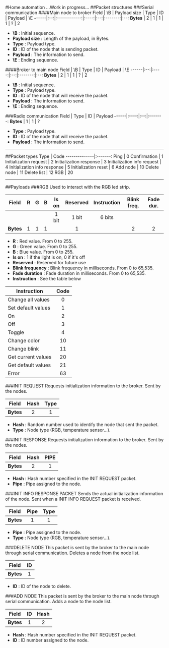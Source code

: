 #Home automation
...Work in progress...
##Packet structures
###Serial communication
####Main node to broker
Field | \B | Payload size | Type | ID | Payload | \E
------|:--:|:------------:|:----:|:--:|:-------:|:--:
**Bytes** | 2 | 1 | 1 | 1 | ? | 2

 + **\B** : Initial sequence.
 + **Payload size** : Length of the payload, in Bytes.
 + **Type** : Payload type.
 + **ID** : ID of the node that is sending packet.
 + **Payload** : The information to send.
 + **\E** : Ending sequence.

####Broker to main node
Field | \B | Type | ID | Payload | \E
------|:--:|:----:|:--:|:-------:|:--:
**Bytes** | 2 | 1 | 1 | ? | 2

 + **\B** : Initial sequence.
 + **Type** : Payload type.
 + **ID** : ID of the node that will receive the packet.
 + **Payload** : The information to send.
 + **\E** : Ending sequence.

###Radio communication
Field | Type | ID | Payload
------|:----:|:--:|:-------:
**Bytes** | 1 | 1 | ? 

 + **Type** : Payload type.
 + **ID** : ID of the node that will receive the packet.
 + **Payload** : The information to send.

---

##Packet types
Type          |   Code
--------------|:-------:
Ping          |  0
Confirmation  |  1
Initialization request    |  2
Initialization response    |  3
Initialization info request    |  4
Initialization info response    |  5
Initialization reset    |  6
Add node | 10
Delete node | 11
Delete list | 12
RGB          |  20


---

##Payloads
###RGB
Used to interact with the RGB led strip.

Field     | R | G | B | Is on | Reserved | Instruction | Blink freq. | Fade dur.
----------|:-:|:-:|:-:|:-----:|:--------:|:-----------:|:-----------:|:--------:
          |   |   |   | 1 bit |  1 bit   |   6 bits    |             | 
**Bytes** | 1 | 1 | 1 |       |     1    |             |      2      |     2

 + **R** : Red value. From 0 to 255.
 + **G** : Green value. From 0 to 255.
 + **B** : Blue value. From 0 to 255.
 + **Is on** : 1 if the light is on, 0 if it's off
 + **Reserved** : Reserved for future use
 + **Blink frequency** : Blink frequency in milliseconds. From 0 to 65,535.
 + **Fade duration** : Fade duration in milliseconds. From 0 to 65,535.
 + **Instruction** : See the table below

Instruction        | Code
-------------------|:------:
Change all values  | 0
Set default values | 1
On                 | 2
Off                | 3
Toggle             | 4
Change color       | 10
Change blink       | 11
Get current values | 20
Get default values | 21
Error              | 63

###INIT REQUEST
Requests initialization information to the broker. Sent by the nodes.

Field | Hash | Type
------|:----:|:----:
**Bytes** | 2 | 1  

+ **Hash** : Random number used to identify the node that sent the packet.
+ **Type** : Node type (RGB, temperature sensor...).

###INIT RESPONSE
Requests initialization information to the broker. Sent by the nodes.

Field | Hash | PIPE
------|:----:|:----:
**Bytes** | 2 | 1  

+ **Hash** : Hash number specified in the INIT REQUEST packet. 
+ **Pipe** : Pipe assigned to the node.

###INIT INFO RESPONSE PACKET
Sends the actual initialization information of the node. Sent when a INIT INFO REQUEST packet is received.

Field | Pipe | Type
------|:----:|:----:
**Bytes** | 1 | 1  

+ **Pipe** : Pipe assigned to the node.
+ **Type** : Node type (RGB, temperature sensor...).

###DELETE NODE
This packet is sent by the broker to the main node through serial communication.  Deletes a node from the node list.

Field | ID
------|:--:
**Bytes** | 1   

+ **ID** : ID of the node to delete.

###ADD NODE
This packet is sent by the broker to the main node through serial communication.  Adds a node to the node list.

Field | ID | Hash
------|:----:|:----:
**Bytes** | 1 | 2  

+ **Hash** : Hash number specified in the INIT REQUEST packet. 
+ **ID** : ID number assigned to the node.


